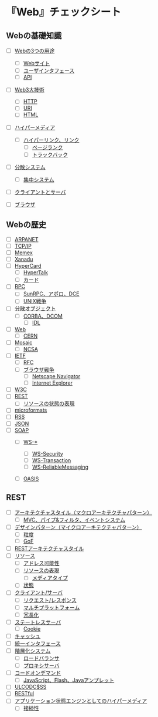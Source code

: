 # 『Web』チェックシート


## Webの基礎知識

- [ ] [Webの3つの用途](/note/web/chapters/01_basic_knowledge_of_web.ja.md#webの3つの用途)
	- [ ] [Webサイト](/note/web/chapters/01_basic_knowledge_of_web.ja.md#webサイト)
	- [ ] [ユーザインタフェース](/note/web/chapters/01_basic_knowledge_of_web.ja.md#ユーザインタフェース)
	- [ ] [API](/note/web/chapters/01_basic_knowledge_of_web.ja.md#api)
- [ ] [Web3大技術](/note/web/chapters/01_basic_knowledge_of_web.ja.md#web3大技術)
	- [ ] [HTTP](/note/web/chapters/01_basic_knowledge_of_web.ja.md#http)
	- [ ] [URI](/note/web/chapters/01_basic_knowledge_of_web.ja.md#uri)
	- [ ] [HTML](/note/web/chapters/01_basic_knowledge_of_web.ja.md#html)
- [ ] [ハイパーメディア](/note/web/chapters/01_basic_knowledge_of_web.ja.md#ハイパーメディア)
	- [ ] [ハイパーリンク、リンク](/note/web/chapters/01_basic_knowledge_of_web.ja.md#ハイパーメディア)
		- [ ] [ページランク](/note/web/chapters/01_basic_knowledge_of_web.ja.md#ハイパーメディア)
		- [ ] [トラックバック](/note/web/chapters/01_basic_knowledge_of_web.ja.md#ハイパーメディア)
- [ ] [分散システム](/note/web/chapters/01_basic_knowledge_of_web.ja.md#分散システム)
	- [ ] [集中システム](/note/web/chapters/01_basic_knowledge_of_web.ja.md#分散システム)
- [ ] [クライアントとサーバ](/note/web/chapters/01_basic_knowledge_of_web.ja.md#クライアントとサーバ)
- [ ] [ブラウザ](/note/web/chapters/01_basic_knowledge_of_web.ja.md#ブラウザ)


## Webの歴史

- [ ] [ARPANET](/note/web/chapters/02_history_of_web.ja.md#インターネットの歴史)
- [ ] [TCP/IP](/note/web/chapters/02_history_of_web.ja.md#インターネットの歴史)
- [ ] [Memex](/note/web/chapters/02_history_of_web.ja.md#memex)
- [ ] [Xanadu](/note/web/chapters/02_history_of_web.ja.md#xanadu)
- [ ] [HyperCard](/note/web/chapters/02_history_of_web.ja.md#hypercard)
	- [ ] [HyperTalk](/note/web/chapters/02_history_of_web.ja.md#hypercard)
	- [ ] [カード](/note/web/chapters/02_history_of_web.ja.md#hypercard)
- [ ] [RPC](/note/web/chapters/02_history_of_web.ja.md#rpc)
	- [ ] [SunRPC、アポロ、DCE](/note/web/chapters/02_history_of_web.ja.md#rpc)
	- [ ] [UNIX戦争](/note/web/chapters/02_history_of_web.ja.md#rpc)
- [ ] [分散オブジェクト](/note/web/chapters/02_history_of_web.ja.md#分散オブジェクト)
	- [ ] [CORBA、DCOM](/note/web/chapters/02_history_of_web.ja.md#分散オブジェクト)
		- [ ] [IDL](/note/web/chapters/02_history_of_web.ja.md#分散オブジェクト)
- [ ] [Web](/note/web/chapters/02_history_of_web.ja.md#webの誕生)
	- [ ] [CERN](/note/web/chapters/02_history_of_web.ja.md#webの誕生)
- [ ] [Mosaic](/note/web/chapters/02_history_of_web.ja.md#webの普及)
	- [ ] [NCSA](/note/web/chapters/02_history_of_web.ja.md#webの普及)
- [ ] [IETF](/note/web/chapters/02_history_of_web.ja.md#webの標準化)
	- [ ] [RFC](/note/web/chapters/02_history_of_web.ja.md#webの標準化)
	- [ ] [ブラウザ戦争](/note/web/chapters/02_history_of_web.ja.md#webの標準化)
		- [ ] [Netscape Navigator](/note/web/chapters/02_history_of_web.ja.md#webの標準化)
		- [ ] [Internet Explorer](/note/web/chapters/02_history_of_web.ja.md#webの標準化)
- [ ] [W3C](/note/web/chapters/02_history_of_web.ja.md#webの標準化)
- [ ] [REST](/note/web/chapters/02_history_of_web.ja.md#restの誕生)
	- [ ] [リソースの状態の表現](/note/web/chapters/02_history_of_web.ja.md#restの誕生)
- [ ] [microformats](/note/web/chapters/02_history_of_web.ja.md#様々なハイパーメディアフォーマットの誕生)
- [ ] [RSS](/note/web/chapters/02_history_of_web.ja.md#様々なハイパーメディアフォーマットの誕生)
- [ ] [JSON](/note/web/chapters/02_history_of_web.ja.md#様々なハイパーメディアフォーマットの誕生)
- [ ] [SOAP](/note/web/chapters/02_history_of_web.ja.md#soap対rest)
	- [ ] [WS-\*](/note/web/chapters/02_history_of_web.ja.md#soap対rest)
		- [ ] [WS-Security](/note/web/chapters/02_history_of_web.ja.md#soap対rest)
		- [ ] [WS-Transaction](/note/web/chapters/02_history_of_web.ja.md#soap対rest)
		- [ ] [WS-ReliableMessaging](/note/web/chapters/02_history_of_web.ja.md#soap対rest)
	- [ ] [OASIS](/note/web/chapters/02_history_of_web.ja.md#soap対rest)


## REST

- [ ] [アーキテクチャスタイル（マクロアーキテクチャパターン）](/note/web/chapters/03_rest.ja.md#アーキテクチャスタイルとデザインパターン)
	- [ ] [MVC、パイプ&フィルタ、イベントシステム](/note/web/chapters/03_rest.ja.md#アーキテクチャスタイルとデザインパターン)
- [ ] [デザインパターン（マイクロアーキテクチャパターン）](/note/web/chapters/03_rest.ja.md#アーキテクチャスタイルとデザインパターン)
	- [ ] [粒度](/note/web/chapters/03_rest.ja.md#アーキテクチャスタイルとデザインパターン)
	- [ ] [GoF](/note/web/chapters/03_rest.ja.md#アーキテクチャスタイルとデザインパターン)
- [ ] [RESTアーキテクチャスタイル](/note/web/chapters/03_rest.ja.md#restアーキテクチャスタイル)
- [ ] [リソース](/note/web/chapters/03_rest.ja.md#リソース)
	- [ ] [アドレス可能性](/note/web/chapters/03_rest.ja.md#アドレス可能性)
	- [ ] [リソースの表現](/note/web/chapters/03_rest.ja.md#リソースの表現と状態)
		- [ ] [メディアタイプ](/note/web/chapters/03_rest.ja.md#リソースの表現と状態)
	- [ ] [状態](/note/web/chapters/03_rest.ja.md#リソースの表現と状態)
- [ ] [クライアント/サーバ](/note/web/chapters/03_rest.ja.md#クライアントサーバ)
	- [ ] [リクエスト/レスポンス](/note/web/chapters/03_rest.ja.md#クライアントサーバ)
	- [ ] [マルチプラットフォーム](/note/web/chapters/03_rest.ja.md#クライアントサーバ)
	- [ ] [冗長化](/note/web/chapters/03_rest.ja.md#クライアントサーバ)
- [ ] [ステートレスサーバ](/note/web/chapters/03_rest.ja.md#ステートレスサーバ)
	- [ ] [Cookie](/note/web/chapters/03_rest.ja.md#ステートレスサーバ)
- [ ] [キャッシュ](/note/web/chapters/03_rest.ja.md#キャッシュ)
- [ ] [統一インタフェース](/note/web/chapters/03_rest.ja.md#統一インタフェース)
- [ ] [階層化システム](/note/web/chapters/03_rest.ja.md#階層化システム)
	- [ ] [ロードバランサ](/note/web/chapters/03_rest.ja.md#階層化システム)
	- [ ] [プロキシサーバ](/note/web/chapters/03_rest.ja.md#階層化システム)
- [ ] [コードオンデマンド](/note/web/chapters/03_rest.ja.md#コードオンデマンド)
	- [ ] [JavaScript、Flash、Javaアンプレット](/note/web/chapters/03_rest.ja.md#コードオンデマンド)
- [ ] [ULCODC$SS](/note/web/chapters/03_rest.ja.md#ulcodcss)
- [ ] [RESTful](/note/web/chapters/03_rest.ja.md#restfulサービス)
- [ ] [アプリケーション状態エンジンとしてのハイパーメディア](/note/web/chapters/03_rest.ja.md#restfulサービス)
	- [ ] [接続性](/note/web/chapters/03_rest.ja.md#restfulサービス)
